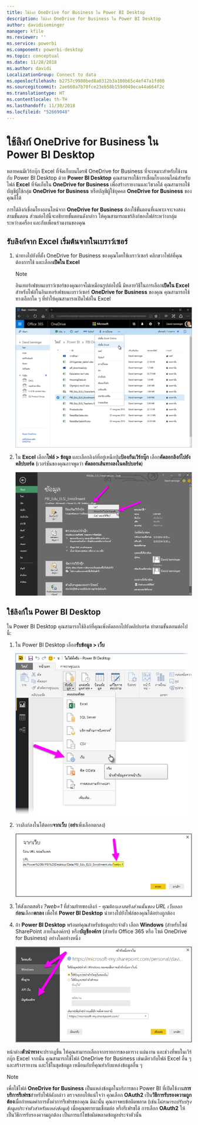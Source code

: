 ```yaml
---
title: ใช้ลิงก์ OneDrive for Business ใน Power BI Desktop
description: ใช้ลิงก์ OneDrive for Business ใน Power BI Desktop
author: davidiseminger
manager: kfile
ms.reviewer: ''
ms.service: powerbi
ms.component: powerbi-desktop
ms.topic: conceptual
ms.date: 11/28/2018
ms.author: davidi
LocalizationGroup: Connect to data
ms.openlocfilehash: b2757c9980bed8a0312b3a100b65c4ef47a1fd00
ms.sourcegitcommit: 2ae660a7b70fce23eb58b159d049eca44a664f2c
ms.translationtype: HT
ms.contentlocale: th-TH
ms.lasthandoff: 11/30/2018
ms.locfileid: "52669048"
---
```

# <a name="use-onedrive-for-business-links-in-power-bi-desktop"></a>ใช้ลิงก์ OneDrive for Business ใน Power BI Desktop
หลายคนมีเวิร์กบุ๊ก Excel ที่จัดเก็บบนไดรฟ์ OneDrive for Business ที่จะเหมาะสำหรับใช้งานกับ Power BI Desktop ด้วย **Power BI Desktop** คุณสามารถใช้การเชื่อมโยงออนไลน์สำหรับไฟล์ **Excel** ที่จัดเก็บใน **OneDrive for Business** เพื่อสร้างรายงานและวิชวลได้ คุณสามารถใช้บัญชีผู้ใช้กลุ่ม **OneDrive for Business** หรือบัญชีผู้ใช้บุคคล **OneDrive for Business** ของคุณก็ได้

การได้ลิงก์เชื่อมโยงออนไลน์จาก **OneDrive for Business** ต้องใช้ขั้นตอนที่เฉพาะเจาะจงสองสามขั้นตอน ส่วนต่อไปนี้จะอธิบายขั้นตอนดังกล่าว ให้คุณสามารถแชร์ลิงก์ของไฟล์ระหว่างกลุ่ม ระหว่างเครื่อง และกับเพื่อนร่วมงานของคุณ

## <a name="get-a-link-from-excel-starting-in-the-browser"></a>รับลิงก์จาก Excel เริ่มต้นจากในเบราว์เซอร์
1. นำทางไปยังที่ตั้ง OneDrive for Business ของคุณโดยใช้เบราว์เซอร์ คลิกขวาไฟล์ที่คุณต้องการใช้ และเลือก**เปิดใน Excel**
   
   > [!NOTE]
   > อินเทอร์เฟซบนเบราว์เซอร์ของคุณอาจไม่เหมือนรูปต่อไปนี้ มีหลายวิธีในการเลือก**เปิดใน Excel** สำหรับไฟล์ในอินเทอร์เฟซบนเบราว์เซอร์ **OneDrive for Business** ของคุณ คุณสามารถใช้ทางเลือกใด ๆ ที่ทำให้คุณสามารถเปิดไฟล์ใน Excel
   > 
   > 
   
   ![](media/desktop-use-onedrive-business-links/odb-links_02.png)
2. ใน **Excel** เลือก**ไฟล์ > ข้อมูล** และเลือกลิงก์ที่อยู่เหนือปุ่ม**ป้องกันเวิร์กบุ๊ก** เลือก**คัดลอกลิงก์ไปยังคลิปบอร์ด** (เวอร์ชันของคุณอาจพูดว่า **คัดลอกเส้นทางลงในคลิปบอร์ด**)
   
   ![](media/desktop-use-onedrive-business-links/odb-links_03.png)

## <a name="use-the-link-in-power-bi-desktop"></a>ใช้ลิงก์ใน Power BI Desktop
ใน Power BI Desktop คุณสามารถใช้ลิงก์ที่คุณเพิ่งคัดลอกไปยังคลิปบอร์ด ทำตามขั้นตอนต่อไปนี้:

1. ใน Power BI Desktop เลือก**รับข้อมูล > เว็บ**
   
   ![](media/desktop-use-onedrive-business-links/odb-links_04.png)
2. วางลิงก์ลงในโต้ตอบ**จากเว็บ** (**อย่า**เพิ่งเลือกตกลง)
   
    ![](media/desktop-use-onedrive-business-links/odb-links_05.png)
3. ให้สังเกตสตริง *?web=1* ที่ส่วนท้ายของลิงก์ - คุณต้อง*เอาสตริงส่วนนั้นของ URL เว็บออก* **ก่อน**เลือก**ตกลง** เพื่อให้ **Power BI Desktop** นำทางไปยังไฟล์ของคุณได้อย่างถูกต้อง
4. ถ้า **Power BI Desktop** พร้อมท์คุณสำหรับข้อมูลประจำตัว เลือก **Windows** (สำหรับไซต์ SharePoint ภายในองค์กร) หรือ**บัญชีองค์กร** (สำหรับ Office 365 หรือ ไซต์ OneDrive for Business) อย่างใดอย่างหนึ่ง
   
   ![](media/desktop-use-onedrive-business-links/odb-links_06.png)

หน้าต่าง**ตัวนำทาง**จะปรากฏขึ้น ให้คุณสามารถเลือกจากรายการของตาราง แผ่นงาน และช่วงที่พบในเวิร์กบุ๊ก Excel จากนั้น คุณสามารถใช้ไฟล์ OneDrive for Business เช่นเดียวกับไฟล์ Excel อื่น ๆ และสร้างรายงาน และใช้ในชุดข้อมูล เหมือนกับที่คุณทำกับแหล่งข้อมูลอื่น ๆ

> [!NOTE]
> เพื่อใช้ไฟล์ **OneDrive for Business** เป็นแหล่งข้อมูลในบริการของ Power BI ที่เปิดใช้งาน**การบริการรีเฟรช**สำหรับไฟล์ดังกล่าว ตรวจสอบให้แน่ใจว่า คุณเลือก **OAuth2** เป็น**วิธีการรับรองความถูกต้อง**เมื่อกำหนดค่าการตั้งค่าการรีเฟรชของคุณ มิฉะนั้น คุณอาจพบข้อผิดพลาด (เช่น*ไม่สามารถปรับปรุงข้อมูลประจำตัวสำหรับแหล่งข้อมูล*) เมื่อคุณพยายามเชื่อมต่อ หรือรีเฟรชได้ การเลือก **OAuth2** ให้เป็นวิธีการรับรองความถูกต้อง เป็นการแก้ไขข้อผิดพลาดข้อมูลประจำตัวนั้น
> 
> 

